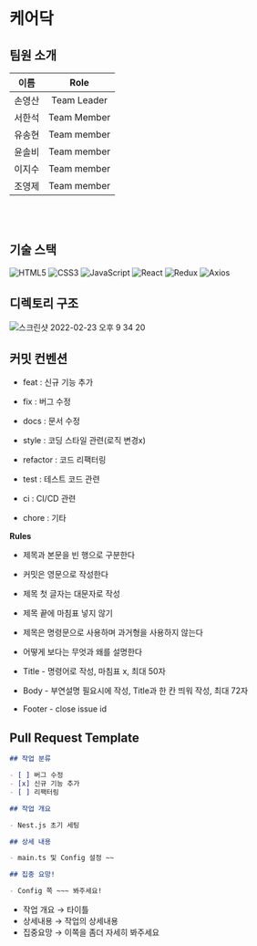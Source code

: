 # 케어닥

## 팀원 소개
|이름|Role|
|:---:|:---:|
|손영산|Team Leader|
|서한석|Team Member|
|유송현|Team member|
|윤솔비|Team member|
|이지수|Team member|
|조영제|Team member|
<br/>
<br/>

## 기술 스택
![HTML5](https://img.shields.io/badge/html5-%23E34F26.svg?style=for-the-badge&logo=html5&logoColor=white)
![CSS3](https://img.shields.io/badge/css3-%231572B6.svg?style=for-the-badge&logo=css3&logoColor=white)
![JavaScript](https://img.shields.io/badge/javascript-%23323330.svg?style=for-the-badge&logo=javascript&logoColor=%23F7DF1E) 
![React](https://img.shields.io/badge/react-%2320232a.svg?style=for-the-badge&logo=react&logoColor=%2361DAFB) 
![Redux](https://img.shields.io/badge/redux-%23593d88.svg?style=for-the-badge&logo=redux&logoColor=white)
![Axios](https://img.shields.io/badge/Axios-6236FF?style=for-the-badge&logo=axios&logoColor=white)
<br/>

## 디렉토리 구조
![스크린샷 2022-02-23 오후 9 34 20](https://user-images.githubusercontent.com/87353284/155320351-4286d327-f9e7-448f-a753-975a40861e3c.png)


## 커밋 컨벤션

- feat : 신규 기능 추가

- fix : 버그 수정

- docs : 문서 수정

- style : 코딩 스타일 관련(로직 변경x)

- refactor : 코드 리팩터링

- test : 테스트 코드 관련

- ci : CI/CD 관련

- chore : 기타

**Rules**

- 제목과 본문을 빈 행으로 구분한다
- 커밋은 영문으로 작성한다
- 제목 첫 글자는 대문자로 작성
- 제목 끝에 마침표 넣지 않기
- 제목은 명령문으로 사용하며 과거형을 사용하지 않는다
- 어떻게 보다는 무엇과 왜를 설명한다

- Title - 명령어로 작성, 마침표 x, 최대 50자
- Body - 부연설명 필요시에 작성, Title과 한 칸 띄워 작성, 최대 72자
- Footer - close issue id

## Pull Request Template

```markdown
## 작업 분류

- [ ] 버그 수정
- [x] 신규 기능 추가
- [ ] 리팩터링

## 작업 개요

- Nest.js 초기 세팅

## 상세 내용

- main.ts 및 Config 설정 ~~

## 집중 요망!

- Config 쪽 ~~~ 봐주세요!
```

- 작업 개요 → 타이틀
- 상세내용 → 작업의 상세내용
- 집중요망 → 이쪽을 좀더 자세히 봐주세요
